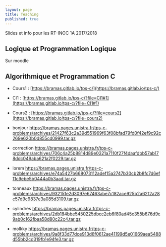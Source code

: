 ```yaml
---
layout: page
title: Teaching
published: true
---
```


Slides et info pour les RT-INOC 1A 2017/2018


## Logique et Programmation Logique

Sur moodle

## Algorithmique et Programmation C


* Cours1 : [https://bramas.gitlab.io/tps-c/](https://bramas.gitlab.io/tps-c/)
* CI1 :    [https://bramas.gitlab.io/tps-c/?file=CI1#1](https://bramas.gitlab.io/tps-c/?file=CI1#1)
* Cours2 : [https://bramas.gitlab.io/tps-c/?file=cours2](https://bramas.gitlab.io/tps-c/?file=cours2)


* bonjour https://bramas.pages.unistra.fr/tps-c-problems/archives/21427f63c2a39d551969f63f08bfad79fd0f42ef9c92c269e620b0d855cd0999.tar.gz
* correction https://bramas.pages.unistra.fr/tps-c-problems/archives/706c4a25b8814d89e0321a7110f27f4daafdbb57ab178ddc049aba621a2f0229.tar.gz
* lorem https://bramas.pages.unistra.fr/tps-c-problems/archives/e74a5427b668073112adef15a2747b30cb2b8fc7d6ef11c9ebe5b0444a0b3aad.tar.gz
* tonneaux https://bramas.pages.unistra.fr/tps-c-problems/archives/932151e2d3097e67463abe7c182ace925b2a6212a28c57d9c9837e3a085d3109.tar.gz
* cylindres https://bramas.pages.unistra.fr/tps-c-problems/archives/2db184bbe5450225dbcc2eb6f80ad45c355b676d9c9ab0c162fbaa58d80c22c4.tar.gz
* molkky https://bramas.pages.unistra.fr/tps-c-problems/archives/9a8f33d77dce913d6f0612ae41199d5e01669aea5488d55bb2cd319fb1e94fe3.tar.gz
